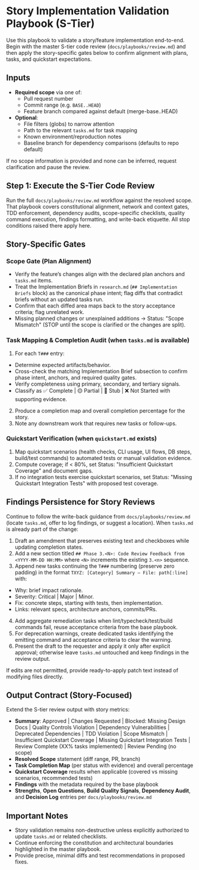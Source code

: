 # Story Implementation Validation Playbook (S-Tier)

Use this playbook to validate a story/feature implementation end-to-end. Begin
with the master S-tier code review (`docs/playbooks/review.md`) and then apply
the story-specific gates below to confirm alignment with plans, tasks, and
quickstart expectations.

## Inputs

- **Required scope** via one of:
  - Pull request number
  - Commit range (e.g. `BASE..HEAD`)
  - Feature branch compared against default (merge-base..HEAD)
- **Optional**:
  - File filters (globs) to narrow attention
  - Path to the relevant `tasks.md` for task mapping
  - Known environment/reproduction notes
  - Baseline branch for dependency comparisons (defaults to repo default)

If no scope information is provided and none can be inferred, request
clarification and pause the review.

## Step 1: Execute the S-Tier Code Review

Run the full `docs/playbooks/review.md` workflow against the resolved scope.
That playbook covers constitutional alignment, network and context gates, TDD
enforcement, dependency audits, scope-specific checklists, quality command
execution, findings formatting, and write-back etiquette. All stop conditions
raised there apply here.

## Story-Specific Gates

### Scope Gate (Plan Alignment)

- Verify the feature’s changes align with the declared plan anchors and
  `tasks.md` items.
- Treat the Implementation Briefs in `research.md` (`## Implementation Briefs`
  block) as the canonical phase intent; flag diffs that contradict briefs
  without an updated tasks run.
- Confirm that each diffed area maps back to the story acceptance criteria; flag
  unrelated work.
- Missing planned changes or unexplained additions → Status: "Scope Mismatch"
  (STOP until the scope is clarified or the changes are split).

### Task Mapping & Completion Audit (when `tasks.md` is available)

1. For each `T###` entry:

- Determine expected artifacts/behavior.
- Cross-check the matching Implementation Brief subsection to confirm phase
  intent, anchors, and required quality gates.
- Verify completeness using primary, secondary, and tertiary signals.
- Classify as ✅ Complete | 🟡 Partial | 🔶 Stub | ❌ Not Started with
  supporting evidence.

2. Produce a completion map and overall completion percentage for the story.
3. Note any downstream work that requires new tasks or follow-ups.

### Quickstart Verification (when `quickstart.md` exists)

1. Map quickstart scenarios (health checks, CLI usage, UI flows, DB steps,
   build/test commands) to automated tests or manual validation evidence.
2. Compute coverage; if < 80%, set Status: "Insufficient Quickstart Coverage"
   and document gaps.
3. If no integration tests exercise quickstart scenarios, set Status: "Missing
   Quickstart Integration Tests" with proposed test coverage.

## Findings Persistence for Story Reviews

Continue to follow the write-back guidance from `docs/playbooks/review.md`
(locate `tasks.md`, offer to log findings, or suggest a location). When
`tasks.md` is already part of the change:

1. Draft an amendment that preserves existing text and checkboxes while updating
   completion states.
2. Add a new section titled
   `## Phase 3.<N>: Code Review Feedback from <YYYY-MM-DD HH:MM>` where `<N>`
   increments the existing `3.<n>` sequence.
3. Append new tasks continuing the `T###` numbering (preserve zero padding) in
   the format `TXYZ: [Category] Summary — File: path[:line]` with:

- Why: brief impact rationale.
- Severity: Critical | Major | Minor.
- Fix: concrete steps, starting with tests, then implementation.
- Links: relevant specs, architecture anchors, commits/PRs.

4. Add aggregate remediation tasks when lint/typecheck/test/build commands fail,
   reuse acceptance criteria from the base playbook.
5. For deprecation warnings, create dedicated tasks identifying the emitting
   command and acceptance criteria to clear the warning.
6. Present the draft to the requester and apply it only after explicit approval;
   otherwise leave `tasks.md` untouched and keep findings in the review output.

If edits are not permitted, provide ready-to-apply patch text instead of
modifying files directly.

## Output Contract (Story-Focused)

Extend the S-tier review output with story metrics:

- **Summary**: Approved | Changes Requested | Blocked: Missing Design Docs |
  Quality Controls Violation | Dependency Vulnerabilities | Deprecated
  Dependencies | TDD Violation | Scope Mismatch | Insufficient Quickstart
  Coverage | Missing Quickstart Integration Tests | Review Complete (XX% tasks
  implemented) | Review Pending (no scope)
- **Resolved Scope** statement (diff range, PR, branch)
- **Task Completion Map** (per status with evidence) and overall percentage
- **Quickstart Coverage** results when applicable (covered vs missing scenarios,
  recommended tests)
- **Findings** with the metadata required by the base playbook
- **Strengths**, **Open Questions**, **Build Quality Signals**, **Dependency
  Audit**, and **Decision Log** entries per `docs/playbooks/review.md`

## Important Notes

- Story validation remains non-destructive unless explicitly authorized to
  update `tasks.md` or related checklists.
- Continue enforcing the constitution and architectural boundaries highlighted
  in the master playbook.
- Provide precise, minimal diffs and test recommendations in proposed fixes.
